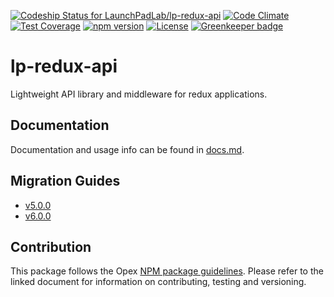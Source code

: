 [ ![Codeship Status for LaunchPadLab/lp-redux-api](https://app.codeship.com/projects/5b514ba0-ebe2-0134-f96d-2efd70753ac1/status?branch=master)](https://app.codeship.com/projects/208187) [![Code Climate](https://codeclimate.com/repos/58c99b00ba50b0028800074d/badges/cd7121b30bd1ff8d2efc/gpa.svg)](https://codeclimate.com/repos/58c99b00ba50b0028800074d/feed) [![Test Coverage](https://codeclimate.com/repos/58c99b00ba50b0028800074d/badges/cd7121b30bd1ff8d2efc/coverage.svg)](https://codeclimate.com/repos/58c99b00ba50b0028800074d/coverage)
[![npm version](https://badge.fury.io/js/%40launchpadlab%2Flp-redux-api.svg)](https://badge.fury.io/js/%40launchpadlab%2Flp-redux-api)
[![License](http://img.shields.io/badge/license-MIT-yellowgreen.svg)](#license) [![Greenkeeper badge](https://badges.greenkeeper.io/LaunchPadLab/lp-redux-api.svg)](https://greenkeeper.io/)

# lp-redux-api

Lightweight API library and middleware for redux applications.

## Documentation 
Documentation and usage info can be found in [docs.md](docs.md).

## Migration Guides
- [v5.0.0](migration-guides/v5.0.0.md)
- [v6.0.0](migration-guides/v5.0.0.md)

## Contribution
This package follows the Opex [NPM package guidelines](https://github.com/LaunchPadLab/opex/blob/master/gists/npm-package-guidelines.md). Please refer to the linked document for information on contributing, testing and versioning.
